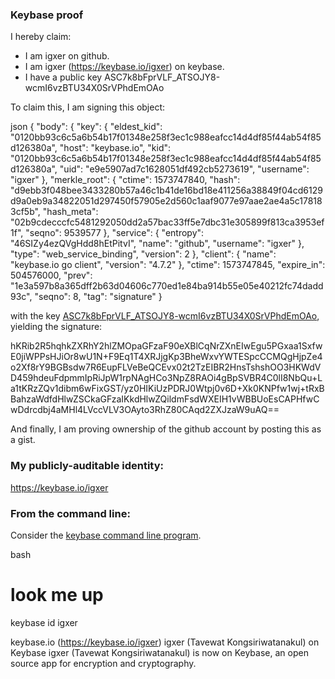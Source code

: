 ### Keybase proof

I hereby claim:

  * I am igxer on github.
  * I am igxer (https://keybase.io/igxer) on keybase.
  * I have a public key ASC7k8bFprVLF_ATSOJY8-wcmI6vzBTU34X0SrVPhdEmOAo

To claim this, I am signing this object:

json
{
  "body": {
    "key": {
      "eldest_kid": "0120bb93c6c5a6b54b17f01348e258f3ec1c988eafcc14d4df85f44ab54f85d126380a",
      "host": "keybase.io",
      "kid": "0120bb93c6c5a6b54b17f01348e258f3ec1c988eafcc14d4df85f44ab54f85d126380a",
      "uid": "e9e5907ad7c1628051df492cb5273619",
      "username": "igxer"
    },
    "merkle_root": {
      "ctime": 1573747840,
      "hash": "d9ebb3f048bee3433280b57a46c1b41de16bd18e411256a38849f04cd6129d9a0eb9a34822051d297450f57905e2d560c1aaf9077e97aae2ae4a5c178183cf5b",
      "hash_meta": "02b9cdecccfc5481292050dd2a57bac33ff5e7dbc31e305899f813ca3953ef1f",
      "seqno": 9539577
    },
    "service": {
      "entropy": "46SIZy4ezQVgHdd8hEtPitvI",
      "name": "github",
      "username": "igxer"
    },
    "type": "web_service_binding",
    "version": 2
  },
  "client": {
    "name": "keybase.io go client",
    "version": "4.7.2"
  },
  "ctime": 1573747845,
  "expire_in": 504576000,
  "prev": "1e3a597b8a365dff2b63d04606c770ed1e84ba914b55e05e40212fc74dadd93c",
  "seqno": 8,
  "tag": "signature"
}


with the key [ASC7k8bFprVLF_ATSOJY8-wcmI6vzBTU34X0SrVPhdEmOAo](https://keybase.io/igxer), yielding the signature:


hKRib2R5hqhkZXRhY2hlZMOpaGFzaF90eXBlCqNrZXnEIwEgu5PGxaa1SxfwE0jiWPPsHJiOr8wU1N+F9Eq1T4XRJjgKp3BheWxvYWTESpcCCMQgHjpZe4o2Xf8rY9BGBsdw7R6EupFLVeBeQCEvx02t2TzEIBR2HnsTshshOO3HKWdVD459hdeuFdpmmIpRiJpW1rpNAgHCo3NpZ8RAOi4gBpSVBR4C0lI8NbQu+La1tKRzZQv1dibm6wFixGST/yz0HIKiUzPDRJ0Wtpj0v6D+Xk0KNPfw1wj+tRxBBahzaWdfdHlwZSCkaGFzaIKkdHlwZQildmFsdWXEIH1vWBBUoEsCAPHfwCwDdrcdbj4aMHl4LVccVLV3OAyto3RhZ80CAqd2ZXJzaW9uAQ==



And finally, I am proving ownership of the github account by posting this as a gist.

### My publicly-auditable identity:

https://keybase.io/igxer

### From the command line:

Consider the [keybase command line program](https://keybase.io/download).

bash
# look me up
keybase id igxer

keybase.io (https://keybase.io/igxer)
igxer (Tavewat Kongsiriwatanakul) on Keybase
igxer (Tavewat Kongsiriwatanakul) is now on Keybase, an open source app for encryption and cryptography.
